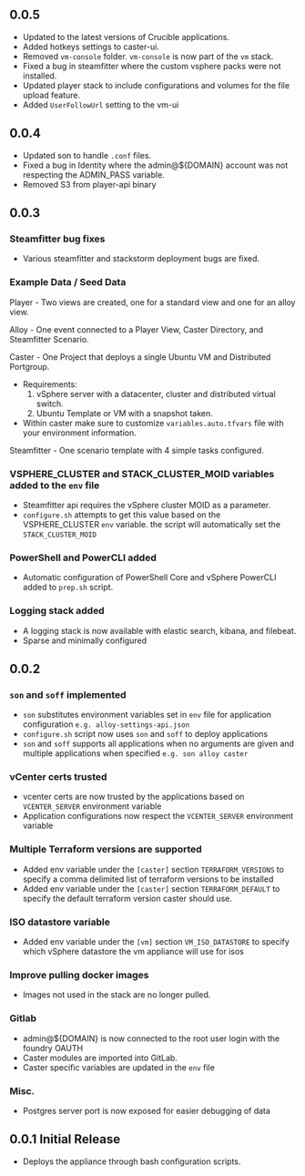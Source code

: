 ## 0.0.5

- Updated to the latest versions of Crucible applications.
- Added hotkeys settings to caster-ui.
- Removed `vm-console` folder. `vm-console` is now part of the `vm` stack.
- Fixed a bug in steamfitter where the custom vsphere packs were not installed.
- Updated player stack to include configurations and volumes for the file upload feature.
- Added `UserFollowUrl` setting to the vm-ui

## 0.0.4

- Updated son to handle `.conf` files.
- Fixed a bug in Identity where the admin@${DOMAIN} account was not respecting the ADMIN_PASS variable.
- Removed S3 from player-api binary

## 0.0.3

### Steamfitter bug fixes

- Various steamfitter and stackstorm deployment bugs are fixed.

### Example Data / Seed Data

Player - Two views are created, one for a standard view and one for an alloy view.

Alloy - One event connected to a Player View, Caster Directory, and Steamfitter Scenario.

Caster - One Project that deploys a single Ubuntu VM and Distributed Portgroup.

- Requirements:
  1. vSphere server with a datacenter, cluster and distributed virtual switch.
  2. Ubuntu Template or VM with a snapshot taken.
- Within caster make sure to customize `variables.auto.tfvars` file with your environment information.

Steamfitter - One scenario template with 4 simple tasks configured.

### VSPHERE_CLUSTER and STACK_CLUSTER_MOID variables added to the `env` file

- Steamfitter api requires the vSphere cluster MOID as a parameter.
- `configure.sh` attempts to get this value based on the VSPHERE_CLUSTER `env` variable. the script will automatically set the `STACK_CLUSTER_MOID`

### PowerShell and PowerCLI added

- Automatic configuration of PowerShell Core and vSphere PowerCLI added to `prep.sh` script.

### Logging stack added

- A logging stack is now available with elastic search, kibana, and filebeat.
- Sparse and minimally configured

## 0.0.2

### `son` and `soff` implemented

- `son` substitutes environment variables set in `env` file for application configuration `e.g. alloy-settings-api.json`
- `configure.sh` script now uses `son` and `soff` to deploy applications
- `son` and `soff` supports all applications when no arguments are given and multiple applications when specified `e.g. son alloy caster`

### vCenter certs trusted

- vcenter certs are now trusted by the applications based on `VCENTER_SERVER` environment variable
- Application configurations now respect the `VCENTER_SERVER` environment variable

### Multiple Terraform versions are supported

- Added env variable under the `[caster]` section `TERRAFORM_VERSIONS` to specify a comma delimited list of terraform versions to be installed
- Added env variable under the `[caster]` section `TERRAFORM_DEFAULT` to specify the default terraform version caster should use.

### ISO datastore variable

- Added env variable under the `[vm]` section `VM_ISO_DATASTORE` to specify which vSphere datastore the vm appliance will use for isos

### Improve pulling docker images

- Images not used in the stack are no longer pulled.

### Gitlab

- admin@\${DOMAIN} is now connected to the root user login with the foundry OAUTH
- Caster modules are imported into GitLab.
- Caster specific variables are updated in the `env` file

### Misc.

- Postgres server port is now exposed for easier debugging of data

## 0.0.1 Initial Release

- Deploys the appliance through bash configuration scripts.
